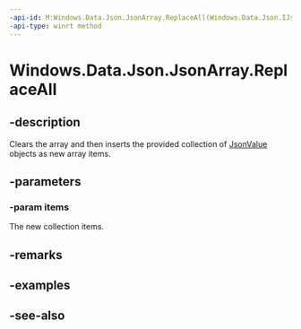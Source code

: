 ----api-id: M:Windows.Data.Json.JsonArray.ReplaceAll(Windows.Data.Json.IJsonValue[])
-api-type: winrt method
---<!-- Method syntaxpublic void ReplaceAll(Windows.Data.Json.IJsonValue[] items)--># Windows.Data.Json.JsonArray.ReplaceAll## -descriptionClears the array and then inserts the provided collection of [JsonValue](jsonvalue.md) objects as new array items.## -parameters### -param itemsThe new collection items.## -remarks## -examples## -see-also